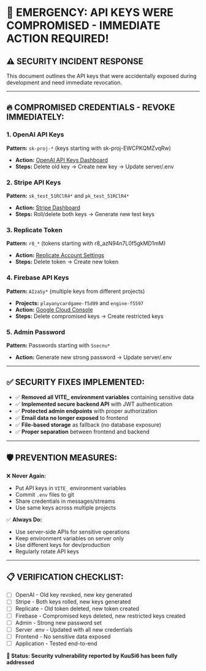 # 🚨 EMERGENCY: API KEYS WERE COMPROMISED - IMMEDIATE ACTION REQUIRED!

## **⚠️ SECURITY INCIDENT RESPONSE**

This document outlines the API keys that were accidentally exposed during development and need immediate revocation.

---

## **🔥 COMPROMISED CREDENTIALS - REVOKE IMMEDIATELY:**

### 1. **OpenAI API Keys**
**Pattern:** `sk-proj-*` (keys starting with sk-proj-EWCPKQMZvqRw)
- **Action:** [OpenAI API Keys Dashboard](https://platform.openai.com/api-keys)
- **Steps:** Delete old key → Create new key → Update server/.env

### 2. **Stripe API Keys**  
**Pattern:** `sk_test_51RClR4*` and `pk_test_51RClR4*`
- **Action:** [Stripe Dashboard](https://dashboard.stripe.com/apikeys)
- **Steps:** Roll/delete both keys → Generate new test keys

### 3. **Replicate Token**
**Pattern:** `r8_*` (tokens starting with r8_azN94n7L0f5gkMD1mM)
- **Action:** [Replicate Account Settings](https://replicate.com/account/api-tokens)
- **Steps:** Delete token → Create new token

### 4. **Firebase API Keys**
**Pattern:** `AIzaSy*` (multiple keys from different projects)
- **Projects:** `playanycardgame-f5d09` and `engine-f5597`
- **Action:** [Google Cloud Console](https://console.cloud.google.com/)
- **Steps:** Delete compromised keys → Create restricted keys

### 5. **Admin Password**
**Pattern:** Passwords starting with `Ssecnu*`
- **Action:** Generate new strong password → Update server/.env

---

## **✅ SECURITY FIXES IMPLEMENTED:**

- ✅ **Removed all VITE_ environment variables** containing sensitive data
- ✅ **Implemented secure backend API** with JWT authentication
- ✅ **Protected admin endpoints** with proper authorization
- ✅ **Email data no longer exposed** to frontend
- ✅ **File-based storage** as fallback (no database exposure)
- ✅ **Proper separation** between frontend and backend

---

## **🛡️ PREVENTION MEASURES:**

❌ **Never Again:**
- Put API keys in `VITE_` environment variables
- Commit `.env` files to git
- Share credentials in messages/streams
- Use same keys across multiple projects

✅ **Always Do:**
- Use server-side APIs for sensitive operations
- Keep environment variables on server only
- Use different keys for dev/production
- Regularly rotate API keys

---

## **📋 VERIFICATION CHECKLIST:**

- [ ] OpenAI - Old key revoked, new key generated
- [ ] Stripe - Both keys rolled, new keys generated  
- [ ] Replicate - Old token deleted, new token created
- [ ] Firebase - Compromised keys deleted, new restricted keys created
- [ ] Admin - Strong new password set
- [ ] Server .env - Updated with all new credentials
- [ ] Frontend - No sensitive data exposed
- [ ] Application - Tested end-to-end

**🎯 Status: Security vulnerability reported by KuuSi6 has been fully addressed**
